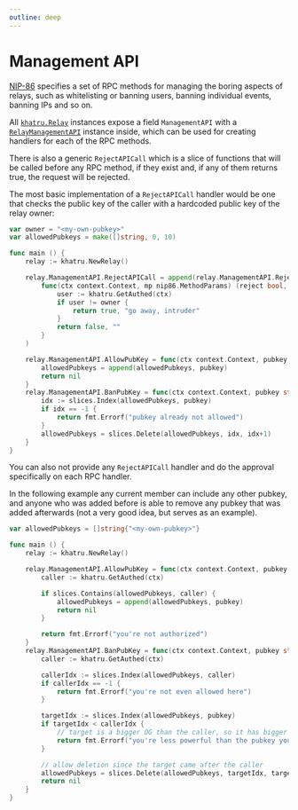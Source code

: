 ```yaml
---
outline: deep
---
```


# Management API

[NIP-86](https://nips.nostr.com/86) specifies a set of RPC methods for managing the boring aspects of relays, such as whitelisting or banning users, banning individual events, banning IPs and so on.

All [`khatru.Relay`](https://pkg.go.dev/github.com/fiatjaf/khatru#Relay) instances expose a field `ManagementAPI` with a [`RelayManagementAPI`](https://pkg.go.dev/github.com/fiatjaf/khatru#RelayManagementAPI) instance inside, which can be used for creating handlers for each of the RPC methods.

There is also a generic `RejectAPICall` which is a slice of functions that will be called before any RPC method, if they exist and, if any of them returns true, the request will be rejected.

The most basic implementation of a `RejectAPICall` handler would be one that checks the public key of the caller with a hardcoded public key of the relay owner:

```go
var owner = "<my-own-pubkey>"
var allowedPubkeys = make([]string, 0, 10)

func main () {
	relay := khatru.NewRelay()

	relay.ManagementAPI.RejectAPICall = append(relay.ManagementAPI.RejectAPICall,
		func(ctx context.Context, mp nip86.MethodParams) (reject bool, msg string) {
			user := khatru.GetAuthed(ctx)
			if user != owner {
				return true, "go away, intruder"
			}
			return false, ""
		}
	)

	relay.ManagementAPI.AllowPubKey = func(ctx context.Context, pubkey string, reason string) error {
		allowedPubkeys = append(allowedPubkeys, pubkey)
		return nil
	}
	relay.ManagementAPI.BanPubKey = func(ctx context.Context, pubkey string, reason string) error {
		idx := slices.Index(allowedPubkeys, pubkey)
		if idx == -1 {
			return fmt.Errorf("pubkey already not allowed")
		}
		allowedPubkeys = slices.Delete(allowedPubkeys, idx, idx+1)
	}
}
```

You can also not provide any `RejectAPICall` handler and do the approval specifically on each RPC handler.

In the following example any current member can include any other pubkey, and anyone who was added before is able to remove any pubkey that was added afterwards (not a very good idea, but serves as an example).

```go
var allowedPubkeys = []string{"<my-own-pubkey>"}

func main () {
	relay := khatru.NewRelay()

	relay.ManagementAPI.AllowPubKey = func(ctx context.Context, pubkey string, reason string) error {
		caller := khatru.GetAuthed(ctx)

		if slices.Contains(allowedPubkeys, caller) {
			allowedPubkeys = append(allowedPubkeys, pubkey)
			return nil
		}

		return fmt.Errorf("you're not authorized")
	}
	relay.ManagementAPI.BanPubKey = func(ctx context.Context, pubkey string, reason string) error {
		caller := khatru.GetAuthed(ctx)

		callerIdx := slices.Index(allowedPubkeys, caller)
		if callerIdx == -1 {
			return fmt.Errorf("you're not even allowed here")
		}

		targetIdx := slices.Index(allowedPubkeys, pubkey)
		if targetIdx < callerIdx {
			// target is a bigger OG than the caller, so it has bigger influence and can't be removed
			return fmt.Errorf("you're less powerful than the pubkey you're trying to remove")
		}

		// allow deletion since the target came after the caller
		allowedPubkeys = slices.Delete(allowedPubkeys, targetIdx, targetIdx+1)
		return nil
	}
}
```
